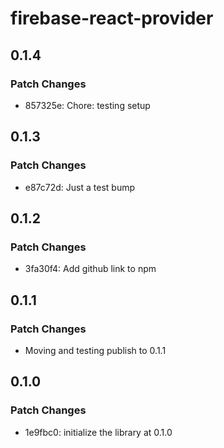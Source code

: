 # firebase-react-provider

## 0.1.4

### Patch Changes

- 857325e: Chore: testing setup

## 0.1.3

### Patch Changes

- e87c72d: Just a test bump

## 0.1.2

### Patch Changes

- 3fa30f4: Add github link to npm

## 0.1.1

### Patch Changes

- Moving and testing publish to 0.1.1

## 0.1.0

### Patch Changes

- 1e9fbc0: initialize the library at 0.1.0
